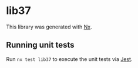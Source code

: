 # lib37

This library was generated with [Nx](https://nx.dev).


## Running unit tests

Run `nx test lib37` to execute the unit tests via [Jest](https://jestjs.io).


